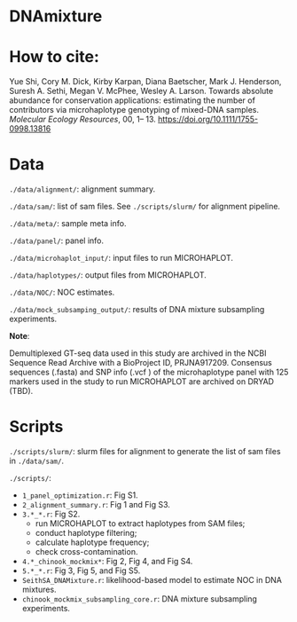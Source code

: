 # DNAmixture

# How to cite:
Yue Shi, Cory M. Dick, Kirby Karpan, Diana Baetscher, Mark J. Henderson, Suresh A. Sethi, Megan V. McPhee, Wesley A. Larson. Towards absolute abundance for conservation applications: estimating the number of contributors via microhaplotype genotyping of mixed-DNA samples. *Molecular Ecology Resources*, 00, 1– 13. https://doi.org/10.1111/1755-0998.13816

# Data

`./data/alignment/`: alignment summary.

`./data/sam/`: list of sam files. See `./scripts/slurm/` for alignment pipeline. 

`./data/meta/`: sample meta info.

`./data/panel/`: panel info.

`./data/microhaplot_input/`: input files to run MICROHAPLOT. 

`./data/haplotypes/`: output files from MICROHAPLOT. 

`./data/NOC/`: NOC estimates. 

`./data/mock_subsamping_output/`: results of DNA mixture subsampling experiments.
  
**Note**:

Demultiplexed GT-seq data used in this study are archived in the NCBI Sequence Read Archive with a BioProject ID, PRJNA917209. Consensus sequences (.fasta) and SNP info (.vcf ) of the microhaplotype panel with 125 markers used in the study to run MICROHAPLOT are archived on DRYAD (TBD). 

# Scripts

`./scripts/slurm/`: slurm files for alignment to generate the list of sam files in `./data/sam/`.  

`./scripts/`:
  - `1_panel_optimization.r`: Fig S1.
  - `2_alignment_summary.r`: Fig 1 and Fig S3.
  - `3.*_*.r`: Fig S2.
    - run MICROHAPLOT to extract haplotypes from SAM files;
    - conduct haplotype filtering;
    - calculate haplotype frequency;
    - check cross-contamination.
  - `4.*_chinook_mockmix*`: Fig 2, Fig 4, and Fig S4. 
  - `5.*_*.r`: Fig 3, Fig 5, and Fig S5. 
  - `SeithSA_DNAMixture.r`: likelihood-based model to estimate NOC in DNA mixtures. 
  - `chinook_mockmix_subsampling_core.r`: DNA mixture subsampling experiments.
  


 



